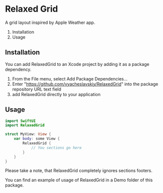 #  Relaxed Grid

A grid layout inspired by Apple Weather app.

1. Installation
2. Usage

## Installation

You can add RelaxedGrid to an Xcode project by adding it as a package dependency.

1. From the File menu, select Add Package Dependencies...
2. Enter "https://github.com/vyacheslavskiy/RelaxedGrid" into the package repository URL text field
3. add RelaxedGrid directly to your application

## Usage

```swift
import SwiftUI
import RelaxedGrid

struct MyView: View {
    var body: some View {
        RelaxedGrid {
            // You sections go here
        }
    }
}
```

Please take a note, that RelaxedGrid completely ignores sections footers.

You can find an example of usage of RelaxedGrid in a Demo folder of this package.
